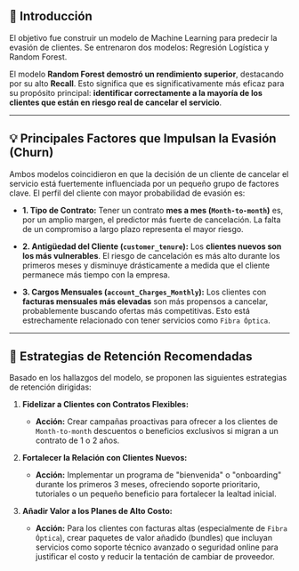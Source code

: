 ## 🎯 Introducción
El objetivo fue construir un modelo de Machine Learning para predecir la evasión de clientes. Se entrenaron dos modelos: Regresión Logística y Random Forest.

El modelo **Random Forest demostró un rendimiento superior**, destacando por su alto **Recall**. Esto significa que es significativamente más eficaz para su propósito principal: **identificar correctamente a la mayoría de los clientes que están en riesgo real de cancelar el servicio**.

---

## 💡 Principales Factores que Impulsan la Evasión (Churn)
Ambos modelos coincidieron en que la decisión de un cliente de cancelar el servicio está fuertemente influenciada por un pequeño grupo de factores clave. El perfil del cliente con mayor probabilidad de evasión es:

*   **1. Tipo de Contrato:** Tener un contrato **mes a mes (`Month-to-month`)** es, por un amplio margen, el predictor más fuerte de cancelación. La falta de un compromiso a largo plazo representa el mayor riesgo.

*   **2. Antigüedad del Cliente (`customer_tenure`):** Los **clientes nuevos son los más vulnerables**. El riesgo de cancelación es más alto durante los primeros meses y disminuye drásticamente a medida que el cliente permanece más tiempo con la empresa.

*   **3. Cargos Mensuales (`account_Charges_Monthly`):** Los clientes con **facturas mensuales más elevadas** son más propensos a cancelar, probablemente buscando ofertas más competitivas. Esto está estrechamente relacionado con tener servicios como `Fibra Óptica`.

---

## 🚀 Estrategias de Retención Recomendadas
Basado en los hallazgos del modelo, se proponen las siguientes estrategias de retención dirigidas:

1.  **Fidelizar a Clientes con Contratos Flexibles:**
    *   **Acción:** Crear campañas proactivas para ofrecer a los clientes de `Month-to-month` descuentos o beneficios exclusivos si migran a un contrato de 1 o 2 años.

2.  **Fortalecer la Relación con Clientes Nuevos:**
    *   **Acción:** Implementar un programa de "bienvenida" o "onboarding" durante los primeros 3 meses, ofreciendo soporte prioritario, tutoriales o un pequeño beneficio para fortalecer la lealtad inicial.

3.  **Añadir Valor a los Planes de Alto Costo:**
    *   **Acción:** Para los clientes con facturas altas (especialmente de `Fibra Óptica`), crear paquetes de valor añadido (bundles) que incluyan servicios como soporte técnico avanzado o seguridad online para justificar el costo y reducir la tentación de cambiar de proveedor.

